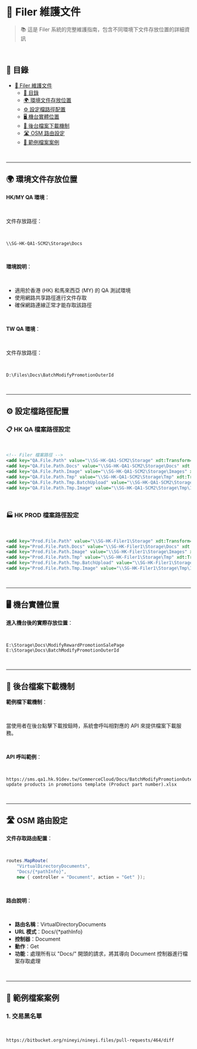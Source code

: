 # 📁 Filer 維護文件

> 📚 這是 Filer 系統的完整維護指南，包含不同環境下文件存放位置的詳細資訊

<br>

## 📖 目錄

- [📁 Filer 維護文件](#-filer-維護文件)
  - [📖 目錄](#-目錄)
  - [🌍 環境文件存放位置](#-環境文件存放位置)
  - [⚙️ 設定檔路徑配置](#️-設定檔路徑配置)
  - [🖥️ 機台實體位置](#️-機台實體位置)
  - [🔗 後台檔案下載機制](#-後台檔案下載機制)
  - [🛣️ OSM 路由設定](#️-osm-路由設定)
  - [📄 範例檔案案例](#-範例檔案案例)

<br>

---

## 🌍 環境文件存放位置

**HK/MY QA 環境**：

<br>

文件存放路徑：

<br>

```
\\SG-HK-QA1-SCM2\Storage\Docs
```

<br>

**環境說明**：

<br>

- 適用於香港 (HK) 和馬來西亞 (MY) 的 QA 測試環境
- 使用網路共享路徑進行文件存取
- 確保網路連線正常才能存取該路徑

<br>

**TW QA 環境**：

<br>

文件存放路徑：

<br>

```
D:\Files\Docs\BatchModifyPromotionOuterId
```

<br>

---

## ⚙️ 設定檔路徑配置

### 📋 HK QA 檔案路徑設定

<br>

```xml
<!-- Filer 檔案路徑 -->
<add key="QA.File.Path" value="\\SG-HK-QA1-SCM2\Storage" xdt:Transform="Insert"/>
<add key="QA.File.Path.Docs" value="\\SG-HK-QA1-SCM2\Storage\Docs" xdt:Transform="Insert"/>
<add key="QA.File.Path.Image" value="\\SG-HK-QA1-SCM2\Storage\Images" xdt:Transform="Insert"/>
<add key="QA.File.Path.Tmp" value="\\SG-HK-QA1-SCM2\Storage\Tmp" xdt:Transform="Insert"/>
<add key="QA.File.Path.Tmp.BatchUpload" value="\\SG-HK-QA1-SCM2\Storage\Tmp\BatchUpload" xdt:Transform="Insert"/>
<add key="QA.File.Path.Tmp.Image" value="\\SG-HK-QA1-SCM2\Storage\Tmp\Images" xdt:Transform="Insert"/>
```

<br>

### 🏭 HK PROD 檔案路徑設定

<br>

```xml
<add key="Prod.File.Path" value="\\SG-HK-Filer1\Storage" xdt:Transform="Insert" />
<add key="Prod.File.Path.Docs" value="\\SG-HK-Filer1\Storage\Docs" xdt:Transform="Insert" />
<add key="Prod.File.Path.Image" value="\\SG-HK-Filer1\Storage\Images" xdt:Transform="Insert" />
<add key="Prod.File.Path.Tmp" value="\\SG-HK-Filer1\Storage\Tmp" xdt:Transform="Insert" />
<add key="Prod.File.Path.Tmp.BatchUpload" value="\\SG-HK-Filer1\Storage\Tmp\BatchUpload" xdt:Transform="Insert" />
<add key="Prod.File.Path.Tmp.Image" value="\\SG-HK-Filer1\Storage\Tmp\Images" xdt:Transform="Insert" />
```

<br>

---

## 🖥️ 機台實體位置

**進入機台後的實際存放位置**：

<br>

```
E:\Storage\Docs\ModifyRewardPromotionSalePage
E:\Storage\Docs\BatchModifyPromotionOuterId
```

<br>

---

## 🔗 後台檔案下載機制

**範例檔下載機制**：

<br>

當使用者在後台點擊下載按鈕時，系統會呼叫相對應的 API 來提供檔案下載服務。

<br>

**API 呼叫範例**：

<br>

```
https://sms.qa1.hk.91dev.tw/CommerceCloud/Docs/BatchModifyPromotionOuterId/Batch update products in promotions template (Product part number).xlsx
```

<br>

---

## 🛣️ OSM 路由設定

**文件存取路由配置**：

<br>

```csharp
routes.MapRoute(
    "VirtualDirectoryDocuments",
    "Docs/{*pathInfo}",
    new { controller = "Document", action = "Get" });
```

<br>

**路由說明**：

<br>

- **路由名稱**：VirtualDirectoryDocuments
- **URL 模式**：Docs/{*pathInfo}
- **控制器**：Document
- **動作**：Get
- **功能**：處理所有以 "Docs/" 開頭的請求，將其導向 Document 控制器進行檔案存取處理

<br>

---

## 📄 範例檔案案例

### 1. 交易黑名單

<br>

```
https://bitbucket.org/nineyi/nineyi.files/pull-requests/464/diff
```
